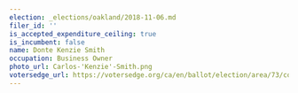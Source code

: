 ```yaml
---
election: _elections/oakland/2018-11-06.md
filer_id: ''
is_accepted_expenditure_ceiling: true
is_incumbent: false
name: Donte Kenzie Smith
occupation: Business Owner
photo_url: Carlos-'Kenzie'-Smith.png
votersedge_url: https://votersedge.org/ca/en/ballot/election/area/73/contests/contest/17339/candidate/139755?&county=alameda%20county&election_authority_id=1
---
```

